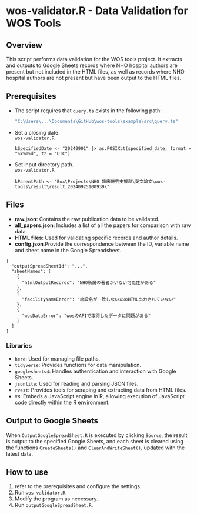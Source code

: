 # wos-validator.R - Data Validation for WOS Tools

## Overview

This script performs data validation for the WOS tools project. It extracts and outputs to Google Sheets records where NHO hospital authors are present but not included in the HTML files, as well as records where NHO hospital authors are not present but have been output to the HTML files.

## Prerequisites

- The script requires that `query.ts` exists in the following path:
  ```bash
  "C:\Users\...\Documents\GitHub\wos-tools\example\src\query.ts"
  ```
- Set a closing date.  
  `wos-validator.R`
  ```
  kSpecifiedDate <- "20240901" |> as.POSIXct(specified_date, format = "%Y%m%d", tz = "UTC")
  ```
- Set input directory path.  
  `wos-validator.R`

  ```
  kParentPath <- "Box\Projects\NHO 臨床研究支援部\英文論文\wos-tools\result\result_20240925100939\"
  ```

## Files

- **raw.json**: Contains the raw publication data to be validated.
- **all_papers.json**: Includes a list of all the papers for comparison with raw data.
- **HTML files**: Used for validating specific records and author details.
- **config.json**:Provide the correspondence between the ID, variable name and sheet name in the Google Spreadsheet.

```
{
  "outputSpreadSheetId": "...",
  "sheetNames": [
    {
      "htmlOutputRecords": "NHO所属の著者がいない可能性がある"
    },
    {
      "facilityNameError": "施設名が一致しないためHTML出力されていない"
    },
    {
      "wosDataError": "wosのAPIで取得したデータに問題がある"
    }
  ]
}
```

### Libraries

- `here`: Used for managing file paths.
- `tidyverse`: Provides functions for data manipulation.
- `googlesheets4`: Handles authentication and interaction with Google Sheets.
- `jsonlite`: Used for reading and parsing JSON files.
- `rvest`: Provides tools for scraping and extracting data from HTML files.
- `V8`: Embeds a JavaScript engine in R, allowing execution of JavaScript code directly within the R environment.

## Output to Google Sheets

When `OutputGoogleSpreadSheet.R` is executed by clicking `Source`, the result is output to the specified Google Sheets, and each sheet is cleared using the functions `CreateSheets()` and `ClearAndWriteSheet()`, updated with the latest data.

## How to use

1. refer to the prerequisites and configure the settings.
2. Run `wos-validator.R`.
3. Modify the program as necessary.
4. Run `outputGoogleSpreadSheet.R`.
